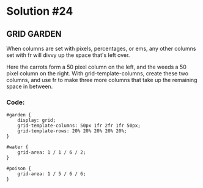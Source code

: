 
# Solution #24

## GRID GARDEN

When columns are set with pixels, percentages, or ems, any other columns set with fr will divvy up the space that's left over.

Here the carrots form a 50 pixel column on the left, and the weeds a 50 pixel column on the right. With grid-template-columns, create these two columns, and use fr to make three more columns that take up the remaining space in between.

### Code: 

```
#garden {
    display: grid;
    grid-template-columns: 50px 1fr 2fr 1fr 50px;
    grid-template-rows: 20% 20% 20% 20% 20%;
}

#water {
    grid-area: 1 / 1 / 6 / 2;
}

#poison {
    grid-area: 1 / 5 / 6 / 6;
}
```